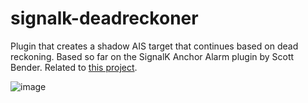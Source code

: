 # signalk-deadreckoner
Plugin that creates a shadow AIS target that continues based on dead reckoning. Based so far on the SignalK Anchor Alarm plugin by Scott Bender. Related to [this project](https://github.com/marcobergman/deadreckoner).

![image](https://github.com/user-attachments/assets/bc90fa2b-4602-48dd-98e9-d4ea9c4caa70)

